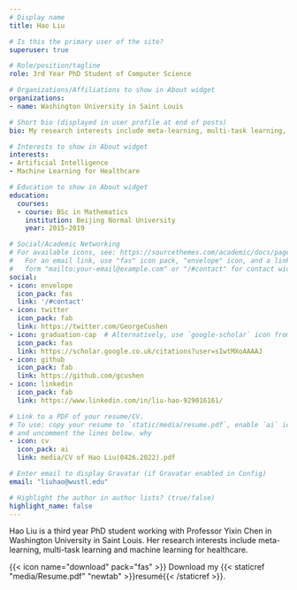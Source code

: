 ```yaml
---
# Display name
title: Hao Liu

# Is this the primary user of the site?
superuser: true

# Role/position/tagline
role: 3rd Year PhD Student of Computer Science

# Organizations/Affiliations to show in About widget
organizations:
- name: Washington University in Saint Louis

# Short bio (displayed in user profile at end of posts)
bio: My research interests include meta-learning, multi-task learning, machine learning for healthcare.

# Interests to show in About widget
interests:
- Artificial Intelligence
- Machine Learning for Healthcare

# Education to show in About widget
education:
  courses:
  - course: BSc in Mathematics
    institution: Beijing Normal University
    year: 2015-2019

# Social/Academic Networking
# For available icons, see: https://sourcethemes.com/academic/docs/page-builder/#icons
#   For an email link, use "fas" icon pack, "envelope" icon, and a link in the
#   form "mailto:your-email@example.com" or "/#contact" for contact widget.
social:
- icon: envelope
  icon_pack: fas
  link: '/#contact'
- icon: twitter
  icon_pack: fab
  link: https://twitter.com/GeorgeCushen
- icon: graduation-cap  # Alternatively, use `google-scholar` icon from `ai` icon pack
  icon_pack: fas
  link: https://scholar.google.co.uk/citations?user=sIwtMXoAAAAJ
- icon: github
  icon_pack: fab
  link: https://github.com/gcushen
- icon: linkedin
  icon_pack: fab
  link: https://www.linkedin.com/in/liu-hao-929016161/

# Link to a PDF of your resume/CV.
# To use: copy your resume to `static/media/resume.pdf`, enable `ai` icons in `params.toml`, 
# and uncomment the lines below. why
- icon: cv
  icon_pack: ai
  link: media/CV of Hao Liu(0426.2022).pdf

# Enter email to display Gravatar (if Gravatar enabled in Config)
email: "liuhao@wustl.edu"

# Highlight the author in author lists? (true/false)
highlight_name: false
---
```


Hao Liu is a third year PhD student working with Professor Yixin Chen in Washington University in Saint Louis. Her research interests include meta-learning, multi-task learning and machine learning for healthcare. 

{{< icon name="download" pack="fas" >}} Download my {{< staticref "media/Resume.pdf" "newtab" >}}resumé{{< /staticref >}}.

